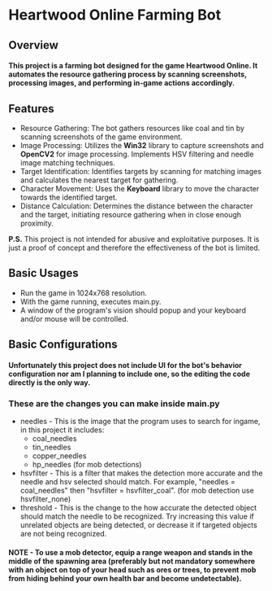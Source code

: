 # Heartwood Online Farming Bot
## Overview

#### This project is a farming bot designed for the game Heartwood Online. It automates the resource gathering process by scanning screenshots, processing images, and performing in-game actions accordingly.

## Features

* Resource Gathering: The bot gathers resources like coal and tin by scanning screenshots of the game environment.
* Image Processing: Utilizes the **Win32** library to capture screenshots and **OpenCV2** for image processing. Implements HSV filtering and needle image matching techniques.
* Target Identification: Identifies targets by scanning for matching images and calculates the nearest target for gathering.
* Character Movement: Uses the **Keyboard** library to move the character towards the identified target.
* Distance Calculation: Determines the distance between the character and the target, initiating resource gathering when in close enough proximity.

**P.S.** This project is not intended for abusive and exploitative purposes. It is just a proof of concept and therefore the effectiveness of the bot is limited.  

## Basic Usages

* Run the game in 1024x768 resolution.
* With the game running, executes main.py.
* A window of the program's vision should popup and your keyboard and/or mouse will be controlled.

## Basic Configurations

#### Unfortunately this project does not include UI for the bot's behavior configuration nor am I planning to include one, so the editing the code directly is the only way.

### These are the changes you can make inside main.py

* needles - This is the image that the program uses to search for ingame, in this project it includes:
    * coal_needles
    * tin_needles
    * copper_needles
    * hp_needles (for mob detections)
* hsvfilter - This is a filter that makes the detection more accurate and the needle and hsv selected should match. For example, "needles = coal_needles" then "hsvfilter = hsvfilter_coal". (for mob detection use hsvfilter_none)
* threshold - This is the change to the how accurate the detected object should match the needle to be recognized. Try increasing this value if unrelated objects are being detected, or decrease it if targeted objects are not being recognized.

#### NOTE - To use a mob detector, equip a range weapon and stands in the middle of the spawning area (preferably but not mandatory somewhere with an object on top of your head such as ores or trees, to prevent mob from hiding behind your own health bar and become undetectable).    
